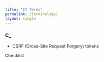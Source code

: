 ```yaml
---
title: "IT Terms"
permalink: /Terminology/
layout: single
---
```


### **C_**

 - CSRF (Cross-Site Request Forgery) tokens
 

Checklist